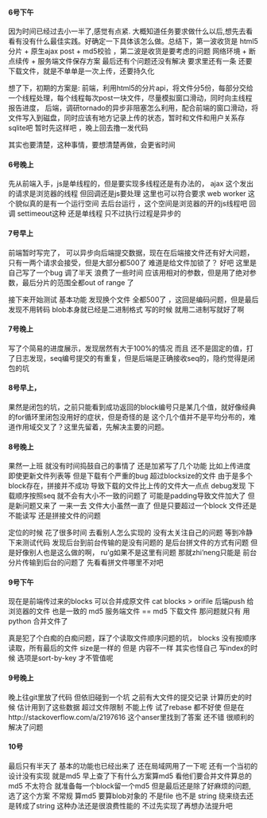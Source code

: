 #### 6号下午
因为时间已经过去小一半了,感觉有点紧.
大概知道任务要求做什么以后,想先去看看有没有什么最佳实践。好确定一下具体该怎么做。总结下，第一波收货是 html5 分片 + 原生ajax post  + md5校验 ，第二波是收货是要考虑的问题 网络环境 + 断点续传 + 服务端文件保存方案 最后还有个问题还没有解决 要求里还有一条 还要下载文件，就是不单单是一次上传，还要持久化

想了下，初期的方案是:
前端，利用html5的分片api，将文件分5份，每部分交给一个线程处理，每个线程每次post一块文件，尽量模拟窗口滑动，同时向主线程报告进度，
后端，调研tornado的异步非阻塞怎么利用，配合前端的窗口滑动，将文件写入到磁盘，同时应该有地方记录上传的状态，暂时和文件和用户关系存sqlite吧
暂时先这样吧 ，晚上回去撸一发代码

其实也要清楚，这种事情，要想清楚再做，会更省时间


#### 6号晚上
先从前端入手，js是单线程的，但是要实现多线程还是有办法的，
ajax 这个发出的请求是浏览器的线程 但回调还是js要处理 这里也可以符合要求
web worker 这个貌似真的是有一个运行空间 去后台运行 ，这个空间是浏览器的开的js线程吧
回调 settimeout这种 还是单线程 只不过执行过程是异步的


#### 7号早上
前端暂时写完了， 可以异步向后端提交数据，现在在后端接文件还有好大问题，只有一两个请求会接受，但是大部分都500了
难道是给文件加锁了？
好吧 这里是自己写了一个bug 调了半天 浪费了一些时间 应该用相对的参数，但是用了绝对参数，最后分片的范围全都out of range 了

接下来开始测试 基本功能 发现换个文件 全都500了 ，这回是编码问题，但是最后发现不用转码 blob本身就已经是二进制格式 写的时候 就用二进制写就好了啊

#### 7号晚上
写了个简易的进度展示，发现居然有大于100%的情况 而且 还不是固定的值，打了日志发现，seq编号提交的有重复，但是后端是正确接收seq的，隐约觉得是闭包的坑


#### 8号早上，
果然是闭包的坑，之前只能看到成功返回的block编号只是某几个值，就好像经典的for循环里闭包没用好的症状，但是奇怪的是 这个几个值并不是平均分布的，难道作用域交叉了？这里先留着，先解决主要的问题。


#### 8号晚上
果然一上班 就没有时间捣鼓自己的事情了 还是加紧写了几个功能 比如上传进度 即使更新文件列表等
但是下载有个严重的bug 超过blocksize的文件 由于是多个block存在，拼接并不成功 导致下载的文件比上传的文件大一点点
debug发现 下载顺序按照seq 就不会有大小不一致的问题了 可能是padding导致文件加大了
但是新问题又来了 一来一去 文件大小虽然一直了 但是只要超过一个block 文件还是不能读写
还是拼接文件的问题

定位的时候 花了很多时间 去看别人怎么实现的 没有太关注自己的问题 等到冷静下来测试代码 发现后台到前台传输的是没有问题的 是后台拼文件的方式有问题 但是好像别人也是这么做的啊， ru'g如果不是这里有问题 那就zhi’neng只能是 前台分片传输到后台的问题了 先看看拼文件哪里不对吧

#### 9号下午
现在是前端传过来的blocks 可以合并成原文件 cat blocks > orifile
后端push 给 浏览器的文件 也是一致的 md5 服务端文件 == md5 下载文件
那问题就只有 用python 合并文件了

真是犯了个白痴的白痴问题，踩了个读取文件顺序问题的坑， blocks 没有按顺序读取，所有最后的文件 size是一样的 但是 内容不一样 其实也怪自己 写index的时候 选项是sort-by-key 才不管值呢

#### 9号晚上
晚上往git里放了代码 但依旧碰到一个坑 之前有大文件的提交记录 计算历史的时候 估计用到了这些数据 超过文件限制 不能上传 试了rebase 都不好使  但是在http://stackoverflow.com/a/2197616 这个anser里找到了答案 还不错 很顺利的解决了问题

#### 10号
最后只有半天了 基本的功能也已经出来了 还在局域网用了一下呢 还有一个当初的设计没有实现 就是md5
早上查了下有什么方案算md5 看他们要合并文件算总的md5 不太符合 就准备每一个block留一个md5 但是最后还是除了好麻烦的问题,
选了这个方案 不常规 算md5 要算blob对象的 不是file 也不是 string 绕来绕去还是转成了string 这种办法还是很浪费性能的 不过先实现了再想办法提升吧 